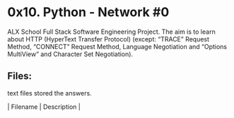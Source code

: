 # 0x10. Python - Network #0

ALX School Full Stack Software Engineering Project. The aim is to learn about HTTP (HyperText Transfer Protocol) (except: “TRACE” Request Method, “CONNECT” Request Method, Language Negotiation and “Options MultiView” and Character Set Negotiation).

## Files:

text files stored the answers.

| Filename | Description |
